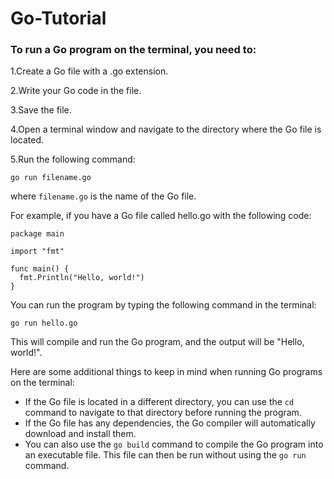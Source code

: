 # Go-Tutorial
### To run a Go program on the terminal, you need to:

1.Create a Go file with a .go extension.

2.Write your Go code in the file.

3.Save the file.

4.Open a terminal window and navigate to the directory where the Go file is located.

5.Run the following command:

```
go run filename.go
```

where `filename.go` is the name of the Go file.

For example, if you have a Go file called hello.go with the following code:
```
package main

import "fmt"

func main() {
  fmt.Println("Hello, world!")
}
```
You can run the program by typing the following command in the terminal:

```
go run hello.go
```

This will compile and run the Go program, and the output will be "Hello, world!".

Here are some additional things to keep in mind when running Go programs on the terminal:

- If the Go file is located in a different directory, you can use the ```cd``` command to navigate to that directory before running the program.
- If the Go file has any dependencies, the Go compiler will automatically download and install them.
- You can also use the ```go build``` command to compile the Go program into an executable file. This file can then be run without using the ```go run``` command.
